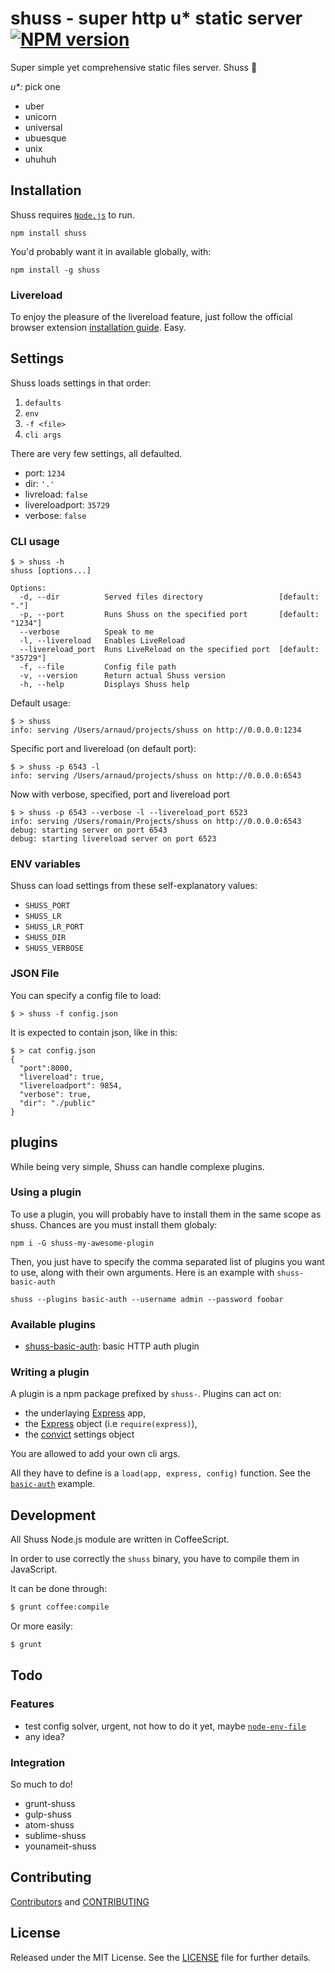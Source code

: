 # shuss - super http u* static server [![NPM version](https://badge.fury.io/js/shuss.png)](http://badge.fury.io/js/shuss)

Super simple yet comprehensive static files server. Shuss :ski:

_u*:_ pick one
* uber
* unicorn
* universal
* ubuesque
* unix
* uhuhuh

## Installation

Shuss requires [`Node.js`](http://nodejs.org/) to run.

```shell
npm install shuss
```

You'd probably want it in available globally, with:

```shell
npm install -g shuss
```

### Livereload

To enjoy the pleasure of the livereload feature, just follow the official browser extension [installation guide](http://feedback.livereload.com/knowledgebase/articles/86242-how-do-i-install-and-use-the-browser-extensions-). Easy.

## Settings

Shuss loads settings in that order:

1. `defaults`
2. `env`
3. `-f <file>`
4. `cli args`

There are very few settings, all defaulted.

* port: `1234`
* dir: `'.'`
* livreload: `false`
* livereloadport: `35729`
* verbose: `false`

### CLI usage
```shell
$ > shuss -h
shuss [options...]

Options:
  -d, --dir          Served files directory                 [default: "."]
  -p, --port         Runs Shuss on the specified port       [default: "1234"]
  --verbose          Speak to me
  -l, --livereload   Enables LiveReload
  --livereload_port  Runs LiveReload on the specified port  [default: "35729"]
  -f, --file         Config file path
  -v, --version      Return actual Shuss version
  -h, --help         Displays Shuss help
```

Default usage:

```shell
$ > shuss
info: serving /Users/arnaud/projects/shuss on http://0.0.0.0:1234
```

Specific port and livereload (on default port):

```shell
$ > shuss -p 6543 -l
info: serving /Users/arnaud/projects/shuss on http://0.0.0.0:6543
```
Now with verbose, specified, port and livereload port

```shell
$ > shuss -p 6543 --verbose -l --livereload_port 6523
info: serving /Users/romain/Projects/shuss on http://0.0.0.0:6543
debug: starting server on port 6543
debug: starting livereload server on port 6523
```

### ENV variables

Shuss can load settings from these self-explanatory values:

* `SHUSS_PORT`
* `SHUSS_LR`
* `SHUSS_LR_PORT`
* `SHUSS_DIR`
* `SHUSS_VERBOSE`

### JSON File

You can specify a config file to load:
```
$ > shuss -f config.json
```

It is expected to contain json, like in this:
```
$ > cat config.json
{
  "port":8000,
  "livereload": true,
  "livereloadport": 9854,
  "verbose": true,
  "dir": "./public"
}
```

## plugins

While being very simple, Shuss can handle complexe plugins.

### Using a plugin

To use a plugin, you will probably have to install them in the same scope as shuss. Chances are you must install them globaly:

```
npm i -G shuss-my-awesome-plugin
```

Then, you just have to specify the comma separated list of plugins you want to use, along with their own arguments. Here is an example with `shuss-basic-auth`

```
shuss --plugins basic-auth --username admin --password foobar
```

### Available plugins

* [shuss-basic-auth](https://github.com/ArnaudRinquin/shuss-basic-auth): basic HTTP auth plugin


### Writing a plugin

A plugin is a npm package prefixed by `shuss-`. Plugins can act on:

* the underlaying [Express](http://expressjs.com/) app,
* the [Express](http://expressjs.com/) object (i.e `require(express)`),
* the [convict](https://github.com/mozilla/node-convict) settings object

You are allowed to add your own cli args.

All they have to define is a `load(app, express, config)` function. See the [`basic-auth`](https://github.com/ArnaudRinquin/shuss-basic-auth/blob/master/lib/shuss-basic-auth.coffee) example.

## Development

All Shuss Node.js module are written in CoffeeScript.

In order to use correctly the `shuss` binary, you have to compile them in JavaScript.

It can be done through:

```bash
$ grunt coffee:compile
```

Or more easily:

```bash
$ grunt
```

## Todo

### Features

* test config solver, urgent, not how to do it yet, maybe [`node-env-file`](https://www.npmjs.org/package/node-env-file)
* any idea?

### Integration

So much to do!

* grunt-shuss
* gulp-shuss
* atom-shuss
* sublime-shuss
* younameit-shuss

## Contributing

[Contributors](https://github.com/ArnaudRinquin/shuss/graphs/contributors) and [CONTRIBUTING](https://github.com/ArnaudRinquin/shuss/blob/master/CONTRIBUTING.md)

## License

Released under the MIT License. See the [LICENSE](https://github.com/ArnaudRinquin/shuss/blob/master/LICENSE.md) file for further details.
